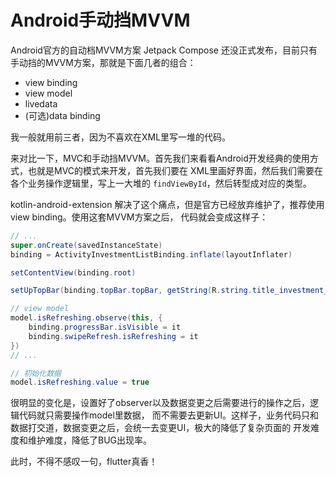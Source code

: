 # Android手动挡MVVM

Android官方的自动档MVVM方案 Jetpack Compose 还没正式发布，目前只有手动挡的MVVM方案，那就是下面几者的组合：

- view binding
- view model
- livedata
- (可选)data binding 

我一般就用前三者，因为不喜欢在XML里写一堆的代码。

来对比一下，MVC和手动挡MVVM。首先我们来看看Android开发经典的使用方式，也就是MVC的模式来开发，首先我们要在
XML里画好界面，然后我们需要在各个业务操作逻辑里，写上一大堆的 `findViewById`，然后转型成对应的类型。

kotlin-android-extension 解决了这个痛点，但是官方已经放弃维护了，推荐使用view binding。使用这套MVVM方案之后，
代码就会变成这样子：

```java
// ...
super.onCreate(savedInstanceState)
binding = ActivityInvestmentListBinding.inflate(layoutInflater)

setContentView(binding.root)

setUpTopBar(binding.topBar.topBar, getString(R.string.title_investment_list))

// view model
model.isRefreshing.observe(this, {
    binding.progressBar.isVisible = it
    binding.swipeRefresh.isRefreshing = it
})
// ...

// 初始化数据
model.isRefreshing.value = true
```

很明显的变化是，设置好了observer以及数据变更之后需要进行的操作之后，逻辑代码就只需要操作model里数据，
而不需要去更新UI。这样子，业务代码只和数据打交道，数据变更之后，会统一去变更UI，极大的降低了复杂页面的
开发难度和维护难度，降低了BUG出现率。

此时，不得不感叹一句，flutter真香！

